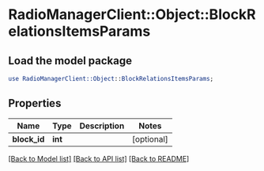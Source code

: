 # RadioManagerClient::Object::BlockRelationsItemsParams

## Load the model package
```perl
use RadioManagerClient::Object::BlockRelationsItemsParams;
```

## Properties
Name | Type | Description | Notes
------------ | ------------- | ------------- | -------------
**block_id** | **int** |  | [optional] 

[[Back to Model list]](../README.md#documentation-for-models) [[Back to API list]](../README.md#documentation-for-api-endpoints) [[Back to README]](../README.md)


